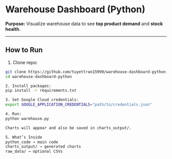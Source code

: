 # Warehouse Dashboard (Python)

**Purpose:** Visualize warehouse data to see **top product demand** and **stock health**.  

---

## How to Run

1. Clone repo:  
```bash
git clone https://github.com/tuyettran15999/warehouse-dashboard-python.git
cd warehouse-dashboard-python

2. Install packages:
pip install -r requirements.txt

3. Set Google Cloud credentials:
export GOOGLE_APPLICATION_CREDENTIALS="path/to/credentials.json"

4. Run:
python warehouse.py

Charts will appear and also be saved in charts_output/.

5. What’s Inside
python_code → main code
charts_output/ → generated charts
raw_data/ → optional CSVs
